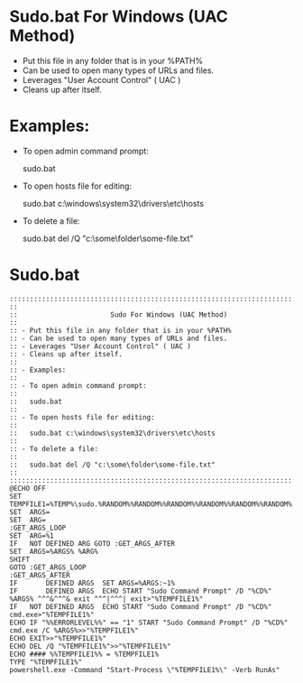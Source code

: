 # Sudo.bat For Windows (UAC Method)

- Put this file in any folder that is in your %PATH%
- Can be used to open many types of URLs and files.
- Leverages "User Account Control" ( UAC )
- Cleans up after itself.

# Examples:

- To open admin command prompt:

  sudo.bat

- To open hosts file for editing:

  sudo.bat c:\windows\system32\drivers\etc\hosts

- To delete a file:

  sudo.bat del /Q "c:\some\folder\some-file.txt"

# Sudo.bat

```
::::::::::::::::::::::::::::::::::::::::::::::::::::::::::::::::::::::::::::::::
::
::                       Sudo For Windows (UAC Method)
::
:: - Put this file in any folder that is in your %PATH%
:: - Can be used to open many types of URLs and files.
:: - Leverages "User Account Control" ( UAC )
:: - Cleans up after itself.
::
:: - Examples:
::
:: - To open admin command prompt:
::
::   sudo.bat
::
:: - To open hosts file for editing:
::
::   sudo.bat c:\windows\system32\drivers\etc\hosts
::
:: - To delete a file:
::
::   sudo.bat del /Q "c:\some\folder\some-file.txt"
::
::::::::::::::::::::::::::::::::::::::::::::::::::::::::::::::::::::::::::::::::
@ECHO OFF
SET  TEMPFILE1=%TEMP%\sudo.%RANDOM%%RANDOM%%RANDOM%%RANDOM%%RANDOM%%RANDOM%.bat
SET  ARGS=
SET  ARG=
:GET_ARGS_LOOP
SET  ARG=%1
IF   NOT DEFINED ARG GOTO :GET_ARGS_AFTER
SET  ARGS=%ARGS% %ARG%
SHIFT
GOTO :GET_ARGS_LOOP
:GET_ARGS_AFTER
IF       DEFINED ARGS  SET ARGS=%ARGS:~1%
IF       DEFINED ARGS  ECHO START "Sudo Command Prompt" /D "%CD%" %ARGS% ^^^&^^^& exit ^^^|^^^| exit>"%TEMPFILE1%"
IF   NOT DEFINED ARGS  ECHO START "Sudo Command Prompt" /D "%CD%" cmd.exe>"%TEMPFILE1%"
ECHO IF "%%ERRORLEVEL%%" == "1" START "Sudo Command Prompt" /D "%CD%" cmd.exe /C %ARGS%>>"%TEMPFILE1%"
ECHO EXIT>>"%TEMPFILE1%"
ECHO DEL /Q "%TEMPFILE1%">>"%TEMPFILE1%"
ECHO #### %%TEMPFILE1%% = %TEMPFILE1%
TYPE "%TEMPFILE1%"
powershell.exe -Command "Start-Process \"%TEMPFILE1%\" -Verb RunAs"
```
